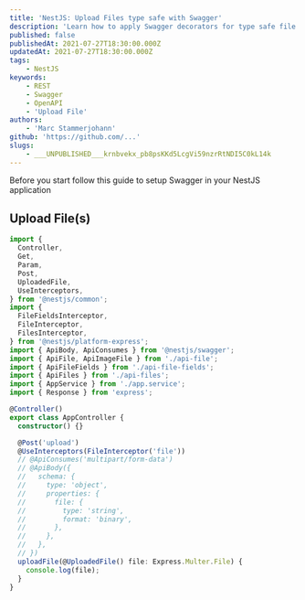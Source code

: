 ```yaml
---
title: 'NestJS: Upload Files type safe with Swagger'
description: 'Learn how to apply Swagger decorators for type safe file upload endpoints.'
published: false
publishedAt: 2021-07-27T18:30:00.000Z
updatedAt: 2021-07-27T18:30:00.000Z
tags:
    - NestJS
keywords:
    - REST
    - Swagger
    - OpenAPI
    - 'Upload File'
authors:
    - 'Marc Stammerjohann'
github: 'https://github.com/...'
slugs:
    - ___UNPUBLISHED___krnbvekx_pb8psKKd5LcgVi59nzrRtNDI5C0kL14k
---
```


Before you start follow this guide to setup Swagger in your NestJS application

<div shortcode="article" routes="/blog/openapi-documentation-in-nestjs"></div>

## Upload File(s)

<div shortcode="code" tabs="app.controller.ts">

```ts
import {
  Controller,
  Get,
  Param,
  Post,
  UploadedFile,
  UseInterceptors,
} from '@nestjs/common';
import {
  FileFieldsInterceptor,
  FileInterceptor,
  FilesInterceptor,
} from '@nestjs/platform-express';
import { ApiBody, ApiConsumes } from '@nestjs/swagger';
import { ApiFile, ApiImageFile } from './api-file';
import { ApiFileFields } from './api-file-fields';
import { ApiFiles } from './api-files';
import { AppService } from './app.service';
import { Response } from 'express';

@Controller()
export class AppController {
  constructor() {}

  @Post('upload')
  @UseInterceptors(FileInterceptor('file'))
  // @ApiConsumes('multipart/form-data')
  // @ApiBody({
  //   schema: {
  //     type: 'object',
  //     properties: {
  //       file: {
  //         type: 'string',
  //         format: 'binary',
  //       },
  //     },
  //   },
  // })
  uploadFile(@UploadedFile() file: Express.Multer.File) {
    console.log(file);
  }
}
```

</div>